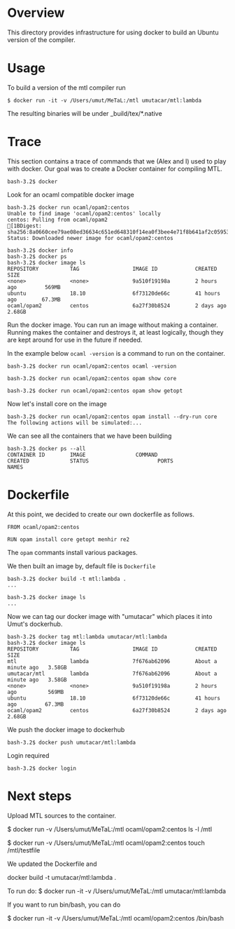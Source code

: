 # Overview

This directory provides infrastructure for using docker to build an Ubuntu version of the compiler.

# Usage 

To build a version of the mtl compiler run
```
$ docker run -it -v /Users/umut/MeTaL:/mtl umutacar/mtl:lambda
```
The resulting binaries will be under _build/tex/*.native

# Trace

This section contains a trace of commands that we (Alex and I) used to play with docker.  Our goal was to create a Docker container for compiling MTL.

```
bash-3.2$ docker
```

Look for an ocaml compatible docker image
 
```
bash-3.2$ docker run ocaml/opam2:centos
Unable to find image 'ocaml/opam2:centos' locally
centos: Pulling from ocaml/opam2
[1BDigest: sha256:8a0660cee79ae08ed36634c651ed648310f14ea0f3bee4e71f8b641af2c05953
Status: Downloaded newer image for ocaml/opam2:centos
```

```
bash-3.2$ docker info
bash-3.2$ docker ps
bash-3.2$ docker image ls
REPOSITORY          TAG                 IMAGE ID            CREATED             SIZE
<none>              <none>              9a510f19198a        2 hours ago         569MB
ubuntu              18.10               6f73120de66c        41 hours ago        67.3MB
ocaml/opam2         centos              6a27f30b8524        2 days ago          2.68GB
```

Run the docker image.  You can run an image without making a container.  Running makes the container and destroys it, at least logically, though they are kept around for use in the future if needed.  

In the example below `ocaml -version` is a command to run on the container.

```
bash-3.2$ docker run ocaml/opam2:centos ocaml -version

bash-3.2$ docker run ocaml/opam2:centos opam show core

bash-3.2$ docker run ocaml/opam2:centos opam show getopt
```

Now let's install core on the image

```
bash-3.2$ docker run ocaml/opam2:centos opam install --dry-run core
The following actions will be simulated:...

```

We can see all the containers that we have been building

```
bash-3.2$ docker ps --all
CONTAINER ID        IMAGE                COMMAND                  CREATED             STATUS                      PORTS               NAMES
```


# Dockerfile

At this point, we decided to create our own dockerfile as follows.

```
FROM ocaml/opam2:centos

RUN opam install core getopt menhir re2
```

The `opam` commants install various packages.

We then built an image by, default file is `Dockerfile`

```
bash-3.2$ docker build -t mtl:lambda .
...
```

```
bash-3.2$ docker image ls
...
```

Now we can tag our docker image with "umutacar" which places it into Umut's dockerhub.

``` 
bash-3.2$ docker tag mtl:lambda umutacar/mtl:lambda
bash-3.2$ docker image ls
REPOSITORY          TAG                 IMAGE ID            CREATED              SIZE
mtl                 lambda              7f676ab62096        About a minute ago   3.58GB
umutacar/mtl        lambda              7f676ab62096        About a minute ago   3.58GB
<none>              <none>              9a510f19198a        2 hours ago          569MB
ubuntu              18.10               6f73120de66c        41 hours ago         67.3MB
ocaml/opam2         centos              6a27f30b8524        2 days ago           2.68GB
```

We push the docker image to dockerhub

```
bash-3.2$ docker push umutacar/mtl:lambda
```

Login required

```
bash-3.2$ docker login
```


# Next steps
Upload MTL sources to the container.


$ docker run -v /Users/umut/MeTaL:/mtl ocaml/opam2:centos  ls -l /mtl

$ docker run -v /Users/umut/MeTaL:/mtl ocaml/opam2:centos  touch /mtl/testfile

We updated the Dockerfile and 

docker build -t umutacar/mtl:lambda .

To run do:
$ docker run -it -v /Users/umut/MeTaL:/mtl umutacar/mtl:lambda

If you want to run bin/bash, you can do

$ docker run -it -v /Users/umut/MeTaL:/mtl ocaml/opam2:centos /bin/bash

